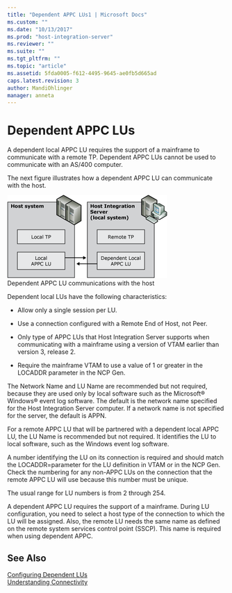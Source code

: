 ```yaml
---
title: "Dependent APPC LUs1 | Microsoft Docs"
ms.custom: ""
ms.date: "10/13/2017"
ms.prod: "host-integration-server"
ms.reviewer: ""
ms.suite: ""
ms.tgt_pltfrm: ""
ms.topic: "article"
ms.assetid: 5fda0005-f612-4495-9645-ae0fb5d665ad
caps.latest.revision: 3
author: MandiOhlinger
manager: anneta
---
```

# Dependent APPC LUs
A dependent local APPC LU requires the support of a mainframe to communicate with a remote TP. Dependent APPC LUs cannot be used to communicate with an AS/400 computer.  
  
 The next figure illustrates how a dependent APPC LU can communicate with the host.  
  
 ![](../core/media/srvc07.gif "srvc07")  
Dependent APPC LU communications with the host  
  
 Dependent local LUs have the following characteristics:  
  
-   Allow only a single session per LU.  
  
-   Use a connection configured with a Remote End of Host, not Peer.  
  
-   Only type of APPC LUs that Host Integration Server supports when communicating with a mainframe using a version of VTAM earlier than version 3, release 2.  
  
-   Require the mainframe VTAM to use a value of 1 or greater in the LOCADDR parameter in the NCP Gen.  
  
 The Network Name and LU Name are recommended but not required, because they are used only by local software such as the Microsoft® Windows® event log software. The default is the network name specified for the Host Integration Server computer. If a network name is not specified for the server, the default is APPN.  
  
 For a remote APPC LU that will be partnered with a dependent local APPC LU, the LU Name is recommended but not required. It identifies the LU to local software, such as the Windows event log software.  
  
 A number identifying the LU on its connection is required and should match the LOCADDR=parameter for the LU definition in VTAM or in the NCP Gen. Check the numbering for any non-APPC LUs on the connection that the remote APPC LU will use because this number must be unique.  
  
 The usual range for LU numbers is from 2 through 254.  
  
 A dependent APPC LU requires the support of a mainframe. During LU configuration, you need to select a host type of the connection to which the LU will be assigned. Also, the remote LU needs the same name as defined on the remote system services control point (SSCP). This name is required when using dependent APPC.  
  
## See Also  
 [Configuring Dependent LUs](../core/configuring-dependent-lus.md)   
 [Understanding Connectivity](../core/understanding-connectivity.md)